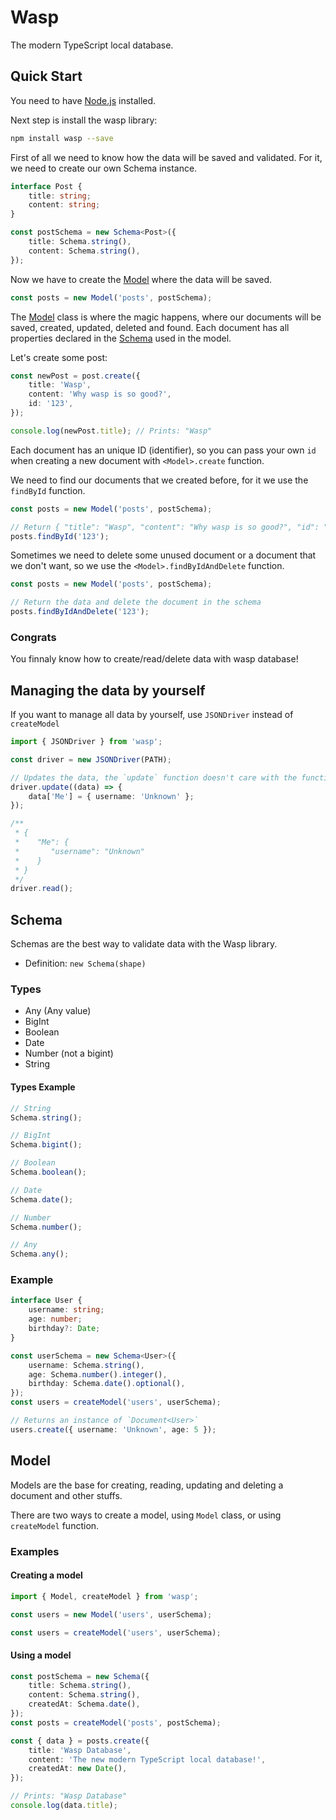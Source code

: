 # Wasp

The modern TypeScript local database.

## Quick Start

You need to have [Node.js](http://nodejs.org/) installed.

Next step is install the wasp library:

```bash
npm install wasp --save
```

First of all we need to know how the data will be saved and validated. For it, we need to create our own Schema instance.

```ts
interface Post {
    title: string;
    content: string;
}

const postSchema = new Schema<Post>({
    title: Schema.string(),
    content: Schema.string(),
});
```

Now we have to create the [Model](#model) where the data will be saved.

```ts
const posts = new Model('posts', postSchema);
```

The [Model](#model) class is where the magic happens, where our documents will be saved, created, updated, deleted and found. Each document has all properties declared in the [Schema](#schema) used in the model.

Let's create some post:

```ts
const newPost = post.create({
    title: 'Wasp',
    content: 'Why wasp is so good?',
    id: '123',
});

console.log(newPost.title); // Prints: "Wasp"
```

Each document has an unique ID (identifier), so you can pass your own `id` when creating a new document with `<Model>.create` function.

We need to find our documents that we created before, for it we use the `findById` function.

```ts
const posts = new Model('posts', postSchema);

// Return { "title": "Wasp", "content": "Why wasp is so good?", "id": "123" }
posts.findById('123');
```

Sometimes we need to delete some unused document or a document that we don't want, so we use the `<Model>.findByIdAndDelete` function.

```ts
const posts = new Model('posts', postSchema);

// Return the data and delete the document in the schema
posts.findByIdAndDelete('123');
```

### Congrats

You finnaly know how to create/read/delete data with wasp database!

## Managing the data by yourself

If you want to manage all data by yourself, use `JSONDriver` instead of `createModel`

```ts
import { JSONDriver } from 'wasp';

const driver = new JSONDriver(PATH);

// Updates the data, the `update` function doesn't care with the function return value
driver.update((data) => {
    data['Me'] = { username: 'Unknown' };
});

/**
 * {
 *    "Me": {
 *       "username": "Unknown"
 *    }
 * }
 */
driver.read();
```

## Schema

Schemas are the best way to validate data with the Wasp library.

-   Definition: `new Schema(shape)`

### Types

-   Any (Any value)
-   BigInt
-   Boolean
-   Date
-   Number (not a bigint)
-   String

#### Types Example

```ts
// String
Schema.string();

// BigInt
Schema.bigint();

// Boolean
Schema.boolean();

// Date
Schema.date();

// Number
Schema.number();

// Any
Schema.any();
```

### Example

```ts
interface User {
    username: string;
    age: number;
    birthday?: Date;
}

const userSchema = new Schema<User>({
    username: Schema.string(),
    age: Schema.number().integer(),
    birthday: Schema.date().optional(),
});
const users = createModel('users', userSchema);

// Returns an instance of `Document<User>`
users.create({ username: 'Unknown', age: 5 });
```

## Model

Models are the base for creating, reading, updating and deleting a document and other stuffs.

There are two ways to create a model, using `Model` class, or using `createModel` function.

### Examples

#### Creating a model

```ts
import { Model, createModel } from 'wasp';

const users = new Model('users', userSchema);

const users = createModel('users', userSchema);
```

#### Using a model

```ts
const postSchema = new Schema({
    title: Schema.string(),
    content: Schema.string(),
    createdAt: Schema.date(),
});
const posts = createModel('posts', postSchema);

const { data } = posts.create({
    title: 'Wasp Database',
    content: 'The new modern TypeScript local database!',
    createdAt: new Date(),
});

// Prints: "Wasp Database"
console.log(data.title);
```
